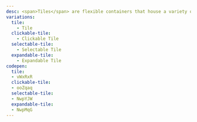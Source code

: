 ```yaml
---
desc: <span>Tiles</span> are flexible containers that house a variety of content.
variations:
  tile:
    - Tile
  clickable-tile:
    - Clickable Tile
  selectable-tile:
    - Selectable Tile
  expandable-tile:
    - Expandable Tile
codepen:
  tile:
  - vWxRxR
  clickable-tile:
  - ooZqaq
  selectable-tile:
  - NwpYJW
  expandable-tile:
  - NwpMqG
---
```

